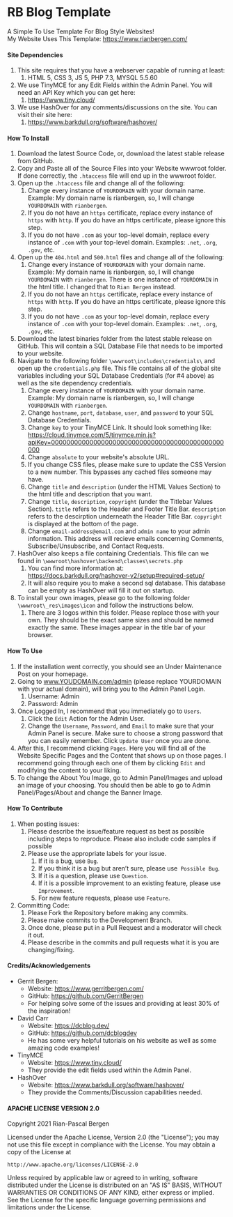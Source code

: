# RB Blog Template
A Simple To Use Template For Blog Style Websites!  
My Website Uses This Template: https://www.rianbergen.com/



#### Site Dependencies
1. This site requires that you have a webserver capable of running at least:
   1. HTML 5, CSS 3, JS 5, PHP 7.3, MYSQL 5.5.60
1. We use TinyMCE for any Edit Fields within the Admin Panel. You will need an API Key which you can get here:
   1. https://www.tiny.cloud/
1. We use HashOver for any comments/discussions on the site. You can visit their site here:
   1. https://www.barkdull.org/software/hashover/



#### How To Install
1. Download the latest Source Code, or, download the latest stable release from GitHub.
1. Copy and Paste all of the Source Files into your Website wwwroot folder. If done correctly, the `.htaccess` file will end up in the wwwroot folder.
1. Open up the `.htaccess` file and change all of the following:
   1. Change every instance of `YOURDOMAIN` with your domain name. Example: My domain name is rianbergen, so, I will change `YOURDOMAIN` with `rianbergen`.
   1. If you do not have an `https` certificate, replace every instance of `https` with `http`. If you do have an https certificate, please ignore this step.
   1. If you do not have `.com` as your top-level domain, replace every instance of `.com` with your top-level domain. Examples: `.net`, `.org`, `.gov`, etc.
1. Open up the `404.html` and `500.html` files and change all of the following:
   1. Change every instance of `YOURDOMAIN` with your domain name. Example: My domain name is rianbergen, so, I will change `YOURDOMAIN` with `rianbergen`. There is one instance of `YOURDOMAIN` in the html title. I changed that to `Rian Bergen` instead.
   1. If you do not have an `https` certificate, replace every instance of `https` with `http`. If you do have an https certificate, please ignore this step.
   1. If you do not have `.com` as your top-level domain, replace every instance of `.com` with your top-level domain. Examples: `.net`, `.org`, `.gov`, etc.
1. Download the latest binaries folder from the latest stable release on GitHub. This will contain a SQL Database File that needs to be imported to your website.
1. Navigate to the following folder `\wwwroot\includes\credentials\` and open up the `credentials.php` file. This file contains all of the global site variables including your SQL Database Credentials (for #4 above) as well as the site dependency credentials.
   1. Change every instance of `YOURDOMAIN` with your domain name. Example: My domain name is rianbergen, so, I will change `YOURDOMAIN` with `rianbergen`.
   1. Change `hostname`, `port`, `database`, `user`, and `password` to your SQL Database Credentials.
   1. Change `key` to your TinyMCE Link. It should look something like: https://cloud.tinymce.com/5/tinymce.min.js?apiKey=000000000000000000000000000000000000000000000000
   1. Change `absolute` to your website's absolute URL.
   1. If you change CSS files, please make sure to update the CSS Version to a new number. This bypasses any cached files someone may have.
   1. Change `title` and `description` (under the HTML Values Section) to the html title and description that you want.
   1. Change `title`, `description`, `copyright` (under the Titlebar Values Section). `title` refers to the Header and Footer Title Bar. `description` refers to the descirption underneath the Header Title Bar. `copyright` is displayed at the bottom of the page.
   1. Change `email-address@email.com` and `admin name` to your admin information. This address will recieve emails concerning Comments, Subscribe/Unsubscribe, and Contact Requests.
1. HashOver also keeps a file containing Credentials. This file can we found in `\wwwroot\hashover\backend\classes\secrets.php`
   1. You can find more information at: https://docs.barkdull.org/hashover-v2/setup#required-setup/
   1. It will also require you to make a second sql database. This database can be empty as HashOver will fill it out on startup.
1. To install your own images, please go to the following folder `\wwwroot\_res\images\icon` and follow the instructions below.
   1. There are 3 logos within this folder. Please replace those with your own. They should be the exact same sizes and should be named exactly the same. These images appear in the title bar of your browser.



#### How To Use
1. If the installation went correctly, you should see an Under Maintenance Post on your homepage.
1. Going to www.YOUDOMAIN.com/admin (please replace YOURDOMAIN with your actual domain), will bring you to the Admin Panel Login.
   1. Username: Admin
   1. Password: Admin
1. Once Logged In, I recommend that you immediately go to `Users`.
   1. Click the `Edit` Action for the Admin User.
   1. Change the `Username`, `Password`, and `Email` to make sure that your Admin Panel is secure. Make sure to choose a strong password that you can easily remember. Click `Update User` once you are done.
1. After this, I recommend clicking `Pages`. Here you will find all of the Website Specific Pages and the Content that shows up on those pages. I recommend going through each one of them by clicking `Edit` and modifying the content to your liking.
1. To change the About You Image, go to Admin Panel/Images and upload an image of your choosing. You should then be able to go to Admin Panel/Pages/About and change the Banner Image.



#### How To Contribute
1. When posting issues:
   1. Please describe the issue/feature request as best as possible including steps to reproduce. Please also include code samples if possible
   1. Please use the appropriate labels for your issue.
      1. If it is a bug, use `Bug`.
      1. If you think it is a bug but aren’t sure, please use` Possible Bug`.
      1. If it is a question, please use `Question`.
      1. If it is a possible improvement to an existing feature, please use `Improvement`.
      1. For new feature requests, please use `Feature`.
1. Committing Code:
   1. Please Fork the Repository before making any commits.
   1. Please make commits to the Development Branch.
   1. Once done, please put in a Pull Request and a moderator will check it out.
   1. Please describe in the commits and pull requests what it is you are changing/fixing.



#### Credits/Acknowledgements
* Gerrit Bergen:
  * Website: https://www.gerritbergen.com/
  * GitHub: https://github.com/GerritBergen
  * For helping solve some of the issues and providing at least 30% of the inspiration!
* David Carr
  * Website: https://dcblog.dev/
  * GitHub: https://github.com/dcblogdev
  * He has some very helpful tutorials on his website as well as some amazing code examples!
* TinyMCE
  * Website: https://www.tiny.cloud/
  * They provide the edit fields used within the Admin Panel.
* HashOver
  * Website: https://www.barkdull.org/software/hashover/
  * They provide the Comments/Discussion capabilities needed.



#### APACHE LICENSE VERSION 2.0
  Copyright 2021 Rian-Pascal Bergen

Licensed under the Apache License, Version 2.0 (the "License");
you may not use this file except in compliance with the License.
You may obtain a copy of the License at

    http://www.apache.org/licenses/LICENSE-2.0

Unless required by applicable law or agreed to in writing, software
distributed under the License is distributed on an "AS IS" BASIS,
WITHOUT WARRANTIES OR CONDITIONS OF ANY KIND, either express or implied.
See the License for the specific language governing permissions and
limitations under the License.
